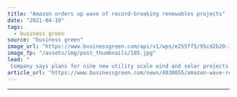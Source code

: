```yaml
---
title: "Amazon orders up wave of record-breaking renewables projects"
date: "2021-04-19"
tags: 
  - business green
source: "business green"
image_url: "https://www.businessgreen.com/api/v1/wps/e255ff5/95cd2b20-3466-4a3c-b240-c68bcb5b7b0c/3/Solar-1-19-3-185x114.jpg"
image_fp: "/assets/img/post_thumbnails/185.jpg"
lead: "
 Company says plans for nine new utility scale wind and solar projects make it  world's largest purchaser of renewable power ..."
article_url: "https://www.businessgreen.com/news/4030055/amazon-wave-record-breaking-renewables-projects"
---
```


---
